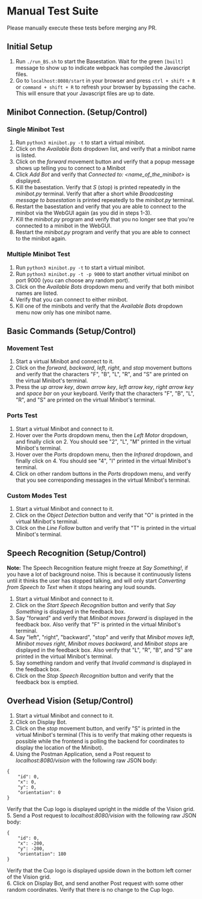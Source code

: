 # Manual Test Suite
Please manually execute these tests before merging any PR.

## Initial Setup
1. Run `./run_BS.sh` to start the Basestation.  Wait for the green `[built]` message to show up to indicate webpack has compiled the Javascript files.
2. Go to `localhost:8080/start` in your browser and press `ctrl + shift + R` or `command + shift + R` to refresh your browser by bypassing the cache.  This will ensure that your Javascript files are up to date.

## Minibot Connection. (Setup/Control)
### Single Minibot Test
1. Run `python3 minibot.py -t` to start a virtual minibot.
2. Click on the *Available Bots* dropdown list, and verify that a minibot name is listed.  
3. Click on the *forward* movement button and verify that a popup message shows up telling you to connect to a Minibot
4. Click *Add Bot* and verify that *Connected to: <name_of_the_minibot>* is displayed.
5. Kill the basestation.  Verify that *S* (stop) is printed repeatedly in the *minibot.py* terminal.  Verify that after a short while *Broadcasting message to basestation* is printed repeatedly to the *minibot.py* terminal.
6. Restart the basestation and verify that you are able to connect to the minibot via the WebGUI again (as you did in steps 1-3).
7. Kill the *minibot.py* program and verify that you no longer see that you're connected to a minibot in the WebGUI.
8. Restart the *minibot.py* program and verify that you are able to connect to the minibot again.

### Multiple Minibot Test
1. Run `python3 minibot.py -t` to start a virtual minibot.
2. Run `python3 minibot.py -t -p 9000` to start another virtual minibot on port 9000 (you can choose any random port).
3. Click on the *Available Bots* dropdown menu and verify that both minibot names are listed.
4. Verify that you can connect to either minibot.
5. Kill one of the minibots and verify that the *Available Bots* dropdown menu now only has one minibot name.

## Basic Commands (Setup/Control)
### Movement Test
1. Start a virtual Minibot and connect to it. 
2. Click on the *forward*, *backward*, *left*, *right*, and *stop* movement buttons and verify that the characters "F", "B", "L", "R", and "S" are printed on the virtual Minibot's terminal.
3. Press the *up arrow key*, *down arrow key*, *left arrow key*, *right arrow key* and *space bar* on your keyboard.  Verify that the characters "F", "B", "L", "R", and "S" are printed on the virtual Minibot's terminal.

### Ports Test
1. Start a virtual Minibot and connect to it.
2. Hover over the *Ports* dropdown menu, then the *Left Motor* dropdown, and finally click on 2.  You should see "2", "L", "M" printed in the virtual Minibot's terminal.  
3. Hover over the *Ports* dropdown menu, then the *Infrared* dropdown, and finally click on 4.  You should see "4", "I" printed in the virtual Minibot's terminal.  
4. Click on other random buttons in the *Ports* dropdown menu, and verify that you see corresponding messages in the virtual Minibot's terminal.

### Custom Modes Test
1. Start a virtual Minibot and connect to it.
2. Click on the *Object Detection* button and verify that "O" is printed in the virtual Minibot's terminal.
3. Click on the *Line Follow* button and verify that "T" is printed in the virtual Minibot's terminal.

## Speech Recognition (Setup/Control)
**Note:** The Speech Recognition feature might freeze at *Say Something!*, if you have a lot of background noise.  This is because it continuously listens until it thinks the user has stopped talking, and will only start *Converting from Speech to Text* when it stops hearing any loud sounds.  
1. Start a virtual Minibot and connect to it.
2. Click on the *Start Speech Recognition* button and verify that *Say Something* is displayed in the feedback box.
3. Say "forward" and verify that *Minibot moves forward* is displayed in the feedback box.  Also verify that "F" is printed in the virtual Minibot's terminal.
4. Say "left", "right", "backward", "stop" and verify that *Minibot moves left*, *Minibot moves right*, *Minibot moves backward*, and *Minibot stops* are displayed in the feedback box.  Also verify that "L", "R", "B", and "S" are printed in the virtual Minibot's terminal.
5. Say something random and verify that *Invalid command* is displayed in the feedback box. 
6. Click on the *Stop Speech Recognition* button and verify that the feedback box is emptied.

## Overhead Vision (Setup/Control)
1. Start a virtual Minibot and connect to it.
2. Click on Display Bot.
3. Click on the *stop* movement button, and verify "S" is printed in the virtual Minibot's terminal (This is to verify that making other requests is possible while the frontend is polling the backend for coordinates to display the location of the Minibot).
4. Using the Postman Application, send a Post request to *localhost:8080/vision* with the following raw JSON body:
```
{
    "id": 0,
    "x": 0,
    "y": 0,
    "orientation": 0
}
```
Verify that the Cup logo is displayed upright in the middle of the Vision grid.  
5.  Send a Post request to *localhost:8080/vision* with the following raw JSON body:
```
{
    "id": 0,
    "x": -200,
    "y": -200,
    "orientation": 180
}
```
Verify that the Cup logo is displayed upside down in the bottom left corner of the Vision grid.  
6. Click on Display Bot, and send another Post request with some other random coordinates.  Verify that there is no change to the Cup logo.  

